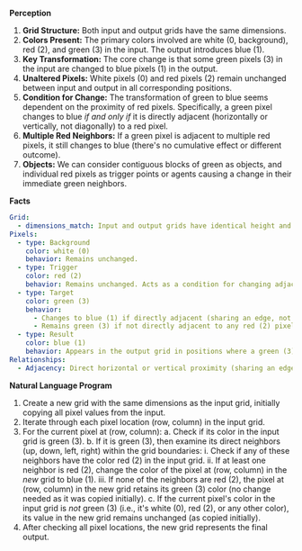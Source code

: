 **Perception**

1.  **Grid Structure:** Both input and output grids have the same dimensions.
2.  **Colors Present:** The primary colors involved are white (0, background), red (2), and green (3) in the input. The output introduces blue (1).
3.  **Key Transformation:** The core change is that some green pixels (3) in the input are changed to blue pixels (1) in the output.
4.  **Unaltered Pixels:** White pixels (0) and red pixels (2) remain unchanged between input and output in all corresponding positions.
5.  **Condition for Change:** The transformation of green to blue seems dependent on the proximity of red pixels. Specifically, a green pixel changes to blue *if and only if* it is directly adjacent (horizontally or vertically, not diagonally) to a red pixel.
6.  **Multiple Red Neighbors:** If a green pixel is adjacent to multiple red pixels, it still changes to blue (there's no cumulative effect or different outcome).
7.  **Objects:** We can consider contiguous blocks of green as objects, and individual red pixels as trigger points or agents causing a change in their immediate green neighbors.

**Facts**


```yaml
Grid:
  - dimensions_match: Input and output grids have identical height and width.
Pixels:
  - type: Background
    color: white (0)
    behavior: Remains unchanged.
  - type: Trigger
    color: red (2)
    behavior: Remains unchanged. Acts as a condition for changing adjacent pixels.
  - type: Target
    color: green (3)
    behavior:
      - Changes to blue (1) if directly adjacent (sharing an edge, not just a corner) to at least one red (2) pixel.
      - Remains green (3) if not directly adjacent to any red (2) pixel.
  - type: Result
    color: blue (1)
    behavior: Appears in the output grid in positions where a green (3) pixel was adjacent to a red (2) pixel in the input grid.
Relationships:
  - Adjacency: Direct horizontal or vertical proximity (sharing an edge) between pixels is the key relationship determining the transformation. Diagonal proximity does not trigger the change.
```


**Natural Language Program**

1.  Create a new grid with the same dimensions as the input grid, initially copying all pixel values from the input.
2.  Iterate through each pixel location (row, column) in the input grid.
3.  For the current pixel at (row, column):
    a.  Check if its color in the input grid is green (3).
    b.  If it is green (3), then examine its direct neighbors (up, down, left, right) within the grid boundaries:
        i.  Check if any of these neighbors have the color red (2) in the input grid.
        ii. If at least one neighbor is red (2), change the color of the pixel at (row, column) in the *new* grid to blue (1).
        iii. If none of the neighbors are red (2), the pixel at (row, column) in the new grid retains its green (3) color (no change needed as it was copied initially).
    c.  If the current pixel's color in the input grid is *not* green (3) (i.e., it's white (0), red (2), or any other color), its value in the new grid remains unchanged (as copied initially).
4.  After checking all pixel locations, the new grid represents the final output.